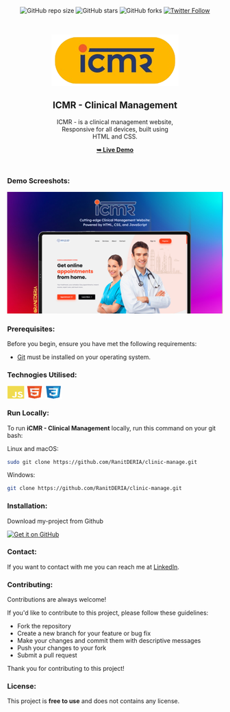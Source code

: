 <div align="center">
  
  ![GitHub repo size](https://img.shields.io/badge/repo_size-12_MB-indigo)
  ![GitHub stars](https://img.shields.io/github/stars/ranitderia/clinic-manage?style=social)
  ![GitHub forks](https://img.shields.io/github/forks/ranitderia/clinic-manage?style=social)
[![Twitter Follow](https://img.shields.io/twitter/follow/DeriaRanit?style=social)](https://twitter.com/intent/follow?screen_name=DeriaRAnit)

  <br />
  <br />
  
  <img src="./readme-images/project-logo.png" />

  <h2 align="center">ICMR - Clinical Management</h2>

  ICMR -  is a clinical management website, <br />Responsive for all devices, built using <br />HTML and CSS.

  <a href="https://ranitderia.github.io/clinic-manage/"><strong>➥ Live Demo</strong></a>

</div>

<br />

### Demo Screeshots:

![ICMR Desktop Demo](./readme-images/desktop.png "Desktop Demo")

### Prerequisites:

Before you begin, ensure you have met the following requirements:

* [Git](https://git-scm.com/downloads "Download Git") must be installed on your operating system.

### Technogies Utilised:

<div style="display: inline_block">
  <img align="center" alt="Bruno-Js" height="30" width="40" src="https://raw.githubusercontent.com/devicons/devicon/master/icons/javascript/javascript-plain.svg">
  <img align="center" alt="Bruno-HTML" height="30" width="40" src="https://raw.githubusercontent.com/devicons/devicon/master/icons/html5/html5-original.svg">
  <img align="center" alt="Bruno-CSS" height="30" width="40" src="https://raw.githubusercontent.com/devicons/devicon/master/icons/css3/css3-original.svg">
</div>

### Run Locally:

To run **iCMR - Clinical Management** locally, run this command on your git bash:

Linux and macOS:

```bash
sudo git clone https://github.com/RanitDERIA/clinic-manage.git
```

Windows:

```bash
git clone https://github.com/RanitDERIA/clinic-manage.git
```
### Installation:

Download my-project from Github

[<img src="https://github.com/machiav3lli/oandbackupx/blob/034b226cea5c1b30eb4f6a6f313e4dadcbb0ece4/badge_github.png" alt="Get it on GitHub" height="80">](https://github.com/RanitDERIA/spotify-clone)

### Contact:

If you want to contact with me you can reach me at [LinkedIn](https://www.linkedin.com/in/ranit-deria-916864257/).

### Contributing:

Contributions are always welcome!

If you'd like to contribute to this project, please follow these guidelines:

- Fork the repository
- Create a new branch for your feature or bug fix
- Make your changes and commit them with descriptive messages
- Push your changes to your fork
- Submit a pull request

Thank you for contributing to this project!

### License:

This project is **free to use** and does not contains any license.
